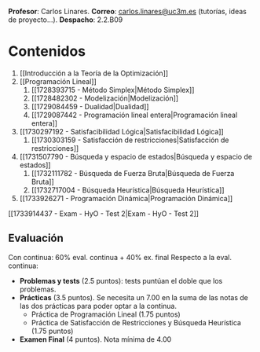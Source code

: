 **Profesor**: Carlos Linares.
**Correo**: carlos.linares@uc3m.es (tutorías, ideas de proyecto...). 
**Despacho**: 2.2.B09

# Contenidos

1. [[Introducción a la Teoría de la Optimización]]
2. [[Programación Lineal]]
	1. [[1728393715 - Método Simplex|Método Simplex]]
	2. [[1728482302 - Modelización|Modelización]]
	3. [[1729084459 - Dualidad|Dualidad]] 
	4. [[1729087442 - Programación lineal entera|Programación lineal entera]]
3. [[1730297192 - Satisfacibilidad Lógica|Satisfacibilidad Lógica]] 
	1. [[1730303159 - Satisfacción de restricciones|Satisfacción de restricciones]] 
4. [[1731507790 - Búsqueda y espacio de estados|Búsqueda y espacio de estados]]
	1. [[1732111782 - Búsqueda de Fuerza Bruta|Búsqueda de Fuerza Bruta]]
	2. [[1732717004 - Búsqueda Heurística|Búsqueda Heurística]]
5. [[1733926271 - Programación Dinámica|Programación Dinámica]]

[[1733914437 - Exam - HyO - Test 2|Exam - HyO - Test 2]]
## Evaluación

Con continua: 60% eval. continua + 40% ex. final
Respecto a la eval. continua:
- **Problemas y tests** (2.5 puntos): tests puntúan el doble que los problemas. 
- **Prácticas** (3.5 puntos). Se necesita un 7.00 en la suma de las notas de las dos prácticas para poder optar a la continua.
	- Práctica de Programación Lineal (1.75 puntos)
	- Práctica de Satisfacción de Restricciones y Búsqueda Heurística (1.75 puntos)
- **Examen Final** (4 puntos). Nota mínima de 4.00